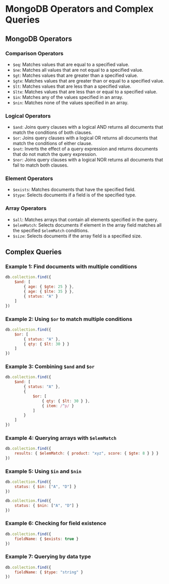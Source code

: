 # MongoDB Operators and Complex Queries

## MongoDB Operators

### Comparison Operators
- `$eq`: Matches values that are equal to a specified value.
- `$ne`: Matches all values that are not equal to a specified value.
- `$gt`: Matches values that are greater than a specified value.
- `$gte`: Matches values that are greater than or equal to a specified value.
- `$lt`: Matches values that are less than a specified value.
- `$lte`: Matches values that are less than or equal to a specified value.
- `$in`: Matches any of the values specified in an array.
- `$nin`: Matches none of the values specified in an array.

### Logical Operators
- `$and`: Joins query clauses with a logical AND returns all documents that match the conditions of both clauses.
- `$or`: Joins query clauses with a logical OR returns all documents that match the conditions of either clause.
- `$not`: Inverts the effect of a query expression and returns documents that do not match the query expression.
- `$nor`: Joins query clauses with a logical NOR returns all documents that fail to match both clauses.

### Element Operators
- `$exists`: Matches documents that have the specified field.
- `$type`: Selects documents if a field is of the specified type.

### Array Operators
- `$all`: Matches arrays that contain all elements specified in the query.
- `$elemMatch`: Selects documents if element in the array field matches all the specified `$elemMatch` conditions.
- `$size`: Selects documents if the array field is a specified size.

## Complex Queries

### Example 1: Find documents with multiple conditions
```javascript
db.collection.find({
    $and: [
        { age: { $gte: 25 } },
        { age: { $lte: 35 } },
        { status: "A" }
    ]
})
```

### Example 2: Using `$or` to match multiple conditions
```javascript
db.collection.find({
    $or: [
        { status: "A" },
        { qty: { $lt: 30 } }
    ]
})
```

### Example 3: Combining `$and` and `$or`
```javascript
db.collection.find({
    $and: [
        { status: "A" },
        {
            $or: [
                { qty: { $lt: 30 } },
                { item: /^p/ }
            ]
        }
    ]
})
```

### Example 4: Querying arrays with `$elemMatch`
```javascript
db.collection.find({
    results: { $elemMatch: { product: "xyz", score: { $gte: 8 } } }
})
```

### Example 5: Using `$in` and `$nin`
```javascript
db.collection.find({
    status: { $in: ["A", "D"] }
})

db.collection.find({
    status: { $nin: ["A", "D"] }
})
```

### Example 6: Checking for field existence
```javascript
db.collection.find({
    fieldName: { $exists: true }
})
```

### Example 7: Querying by data type
```javascript
db.collection.find({
    fieldName: { $type: "string" }
})
```
